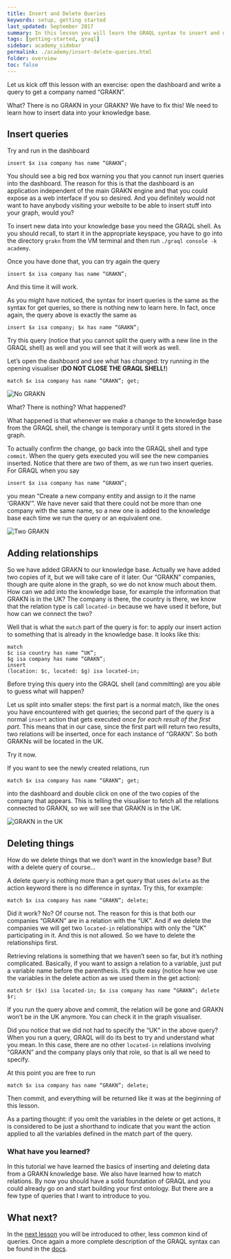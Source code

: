 ```yaml
---
title: Insert and Delete Queries
keywords: setup, getting started
last_updated: September 2017
summary: In this lesson you will learn the GRAQL syntax to insert and delete things from your knowledge base
tags: [getting-started, graql]
sidebar: academy_sidebar
permalink: ./academy/insert-delete-queries.html
folder: overview
toc: false
---
```


Let us kick off this lesson with an exercise: open the dashboard and write a query to get a company named “GRAKN”.

What? There is no GRAKN in your GRAKN? We have to fix this!
We need to learn how to insert data into your knowledge base.


## Insert queries
Try and run in the dashboard
```graql
insert $x isa company has name “GRAKN”;
```
You should see a big red box warning you that you cannot run insert queries into the dashboard. The reason for this is that the dashboard is an application independent of the main GRAKN engine and that you could expose as a web interface if you so desired. And you definitely would not want to have anybody visiting your website to be able to insert stuff into your graph, would you?

To insert new data into your knowledge base you need the GRAQL shell. As you should recall, to start it in the appropriate keyspace, you have to go into the directory `grakn` from the VM terminal and then run `./graql console -k academy`.

Once you have done that, you can try again the query
```graql
insert $x isa company has name “GRAKN”;
```
And this time it will work.

As you might have noticed, the syntax for insert queries is the same as the syntax for get queries, so there is nothing new to learn here. In fact, once again, the query above is exactly the same as


```graql
insert $x isa company; $x has name “GRAKN”;
```

Try this query (notice that you cannot split the query with a new line in the GRAQL shell) as well and you will see that it will work as well.

Let’s open the dashboard and see what has changed: try running in the opening visualiser (**DO NOT CLOSE THE GRAQL SHELL!**)
```graql
match $x isa company has name “GRAKN”; get;
```

  ![No GRAKN](/images/academy/2-graql/no-grakn.png)

What? There is nothing? What happened?

What happened is that whenever we make a change to the knowledge base from the GRAQL shell, the change is temporary until it gets stored in the graph.

To actually confirm  the change, go back into the GRAQL shell and type `commit`. When the query gets executed you will see the new companies inserted. Notice that there are two of them, as we run two insert queries. For GRAQL when you say
```graql
insert $x isa company has name “GRAKN”;
```
you mean “Create a new company entity and assign to it the name ‘GRAKN’”. We have never said that there could not be more than one company with the same name, so a new one is added to the knowledge base each time we run the query or an equivalent one.

  ![Two GRAKN](/images/academy/2-graql/two-grakn.png)


## Adding relationships
So we have added GRAKN to our knowledge base. Actually we have added two copies of it, but we will take care of it later. Our “GRAKN” companies, though are quite alone in the graph, so we do not know much about them. How can we add into the knowledge base, for example the information that GRAKN is in the UK? The company is there, the country is there, we know that the relation type is call `located-in` because we have used it before, but how can we connect the two?

Well that is what the `match` part of the query is for: to apply our insert action to something that is already in the knowledge base. It looks like this:


```graql
match
$c isa country has name “UK”;
$g isa company has name “GRAKN”;
insert
(location: $c, located: $g) isa located-in;
```

Before trying this query into the GRAQL shell (and committing) are you able to guess what will happen?

Let us split into smaller steps: the first part is a normal match, like the ones you have encountered with get queries; the second part of the query is a normal `insert` action that gets executed _once for each result of the first part_. This means that in our case, since the first part will return two results, two relations will be inserted, once for each instance of “GRAKN”. So both GRAKNs will be located in the UK.

Try it now.

If you want to see the newly created relations, run
```graql
match $x isa company has name “GRAKN”; get;
```
into the dashboard and double click on one of the two copies of the company that appears. This is telling the visualiser to fetch all the relations connected to GRAKN, so we will see that GRAKN is in the UK.

  ![GRAKN in the UK](/images/academy/2-graql/grakn-uk.png)

## Deleting things
How do we delete things that we don’t want in the knowledge base? But with a delete query of course…

A delete query is nothing more than a get query that uses `delete` as the action keyword there is no difference in syntax. Try this, for example:

```graql
match $x isa company has name “GRAKN”; delete;
```

Did it work? No? Of course not.
The reason for this is that both our companies “GRAKN” are in a relation with the “UK”.
And if we delete the companies we will get two `located-in` relationships with only the "UK" participating in it.
And this is not allowed. So we have to delete the relationships first.

Retrieving relations is something that we haven’t seen so far, but it’s nothing complicated. Basically, if you want to assign a relation to a variable, just put a variable name before the parenthesis. It’s quite easy (notice how we use the variables in the delete action as we used them in the get action):

```graql
match $r ($x) isa located-in; $x isa company has name “GRAKN”; delete $r;
```

If you run the query above and commit, the relation will be gone and GRAKN won’t be in the UK anymore. You can check it in the graph visualiser.

Did you notice that we did not had to specify the “UK” in the above query? When you run a query, GRAQL will do its best to try and understand what you mean. In this case, there are no other `located-in` relations involving “GRAKN” and the company plays only that role, so that is all we need to specify.

At this point you are free to run
```graql
match $x isa company has name “GRAKN”; delete;
```
Then commit, and everything will be returned like it was at the beginning of this lesson.

As a parting thought: if you omit the variables in the delete or get actions, it is considered to be just a shorthand to indicate that you want the action applied to all the variables defined in the match part of the query.


### What have you learned?
In this tutorial we have learned the basics of inserting and deleting data from a GRAKN knowledge base. We also have learned how to match relations. By now you should have a solid foundation of GRAQL and you could already go on and start building your first ontology. But there are a few type of queries that I want to introduce to you.


## What next?
In the [next lesson](/academy/other-queries.html) you will be introduced to other, less common kind of queries. Once again a more complete description of the GRAQL syntax can be found in the [docs](/index.html).
